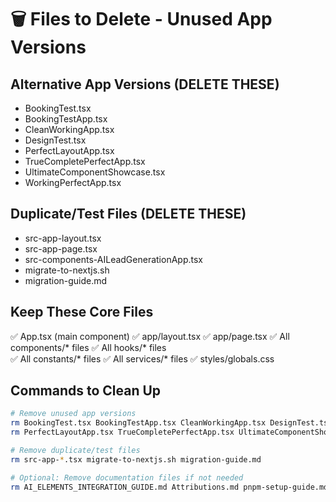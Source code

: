 # 🗑️ Files to Delete - Unused App Versions

## Alternative App Versions (DELETE THESE)
- BookingTest.tsx
- BookingTestApp.tsx  
- CleanWorkingApp.tsx
- DesignTest.tsx
- PerfectLayoutApp.tsx
- TrueCompletePerfectApp.tsx
- UltimateComponentShowcase.tsx
- WorkingPerfectApp.tsx

## Duplicate/Test Files (DELETE THESE)
- src-app-layout.tsx
- src-app-page.tsx
- src-components-AILeadGenerationApp.tsx
- migrate-to-nextjs.sh
- migration-guide.md

## Keep These Core Files
✅ App.tsx (main component)
✅ app/layout.tsx
✅ app/page.tsx
✅ All components/* files
✅ All hooks/* files  
✅ All constants/* files
✅ All services/* files
✅ styles/globals.css

## Commands to Clean Up
```bash
# Remove unused app versions
rm BookingTest.tsx BookingTestApp.tsx CleanWorkingApp.tsx DesignTest.tsx
rm PerfectLayoutApp.tsx TrueCompletePerfectApp.tsx UltimateComponentShowcase.tsx WorkingPerfectApp.tsx

# Remove duplicate/test files
rm src-app-*.tsx migrate-to-nextjs.sh migration-guide.md

# Optional: Remove documentation files if not needed
rm AI_ELEMENTS_INTEGRATION_GUIDE.md Attributions.md pnpm-setup-guide.md setup-instructions.md
```